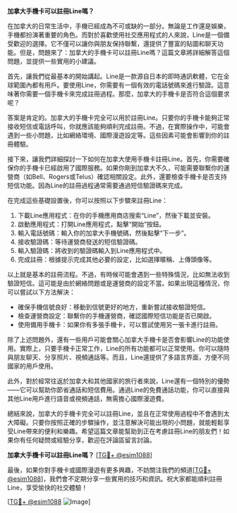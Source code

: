 **加拿大手機卡可以註冊Line嗎？**

在加拿大的日常生活中，手機已經成為不可或缺的一部分。無論是工作還是娛樂，手機都扮演著重要的角色。而對於喜歡使用社交應用程式的人來說，Line是一個備受歡迎的選擇。它不僅可以讓你與朋友保持聯繫，還提供了豐富的貼圖和聊天功能。但是，問題來了：加拿大的手機卡可以註冊Line嗎？這篇文章將詳細解答這個問題，並提供一些實用的小建議。

首先，讓我們從最基本的開始講起。Line是一款源自日本的即時通訊軟體，它在全球範圍內都有用戶。要使用Line，你需要有一個有效的電話號碼來進行驗證。這意味著你需要一個手機卡來完成註冊過程。那麼，加拿大的手機卡是否符合這個要求呢？

答案是肯定的。加拿大的手機卡完全可以用於註冊Line。只要你的手機卡能夠正常接收短信或電話呼叫，你就應該能夠順利完成註冊。不過，在實際操作中，可能會遇到一些小問題，比如網絡環境、國際漫遊設定等。這些因素可能會影響到你的註冊體驗。

接下來，讓我們詳細探討一下如何在加拿大使用手機卡註冊Line。首先，你需要確保你的手機卡已經啟用了國際服務。如果你剛到加拿大不久，可能需要聯繫你的運營商（如Bell、Rogers或Telus）確認相關設定。此外，還要檢查手機卡是否支持短信功能。因為Line的註冊過程通常需要通過短信驗證碼來完成。

在完成這些基礎設置後，你可以按照以下步驟來註冊Line：

1. 下載Line應用程式：在你的手機應用商店搜索“Line”，然後下載並安裝。
2. 啟動應用程式：打開Line應用程式，點擊“開始”按鈕。
3. 輸入電話號碼：輸入你的加拿大手機號碼，然後點擊“下一步”。
4. 接收驗證碼：等待運營商發送的短信驗證碼。
5. 輸入驗證碼：將收到的驗證碼輸入到Line應用程式中。
6. 完成註冊：根據提示完成其他必要的設定，比如選擇暱稱、上傳頭像等。

以上就是基本的註冊流程。不過，有時候可能會遇到一些特殊情況，比如無法收到驗證短信。這可能是由於網絡問題或是運營商的設定不當。如果出現這種情況，你可以嘗試以下方法解決：

- 確保手機信號良好：移動到信號更好的地方，重新嘗試接收驗證短信。
- 檢查運營商設定：聯繫你的手機運營商，確認國際短信功能是否已開啟。
- 使用備用手機卡：如果你有多張手機卡，可以嘗試使用另一張卡進行註冊。

除了上述問題外，還有一些用戶可能會關心加拿大手機卡是否會影響Line的功能使用。實際上，只要手機卡正常工作，Line的所有功能都可以正常使用。你可以隨時與朋友聊天、分享照片、視頻通話等。而且，Line還提供了多語言界面，方便不同國家的用戶使用。

此外，對於經常往返於加拿大和其他國家的旅行者來說，Line還有一個特別的優勢——它可以幫助你節省通話和短信費用。通過Line的免費通話功能，你可以直接與其他Line用戶進行語音或視頻通話，無需擔心國際漫遊費。

總結來說，加拿大的手機卡完全可以註冊Line，並且在正常使用過程中不會遇到太大障礙。只要你按照正確的步驟操作，並注意解決可能出現的小問題，就能輕鬆享受Line帶來的便利和樂趣。希望這篇文章能幫助到正在考慮註冊Line的朋友們！如果你有任何疑問或經驗分享，歡迎在評論區留言討論。

**加拿大手機卡可以註冊Line嗎？** [[TG💪+ @esim1088](https://t.me/s/esim1088)]

最後，如果你對手機卡或國際漫遊有更多興趣，不妨關注我們的頻道[[TG💪+ @esim1088](https://t.me/s/esim1088)]，我們會不定期分享一些實用的技巧和資訊。祝大家都能順利註冊Line，享受愉快的社交體驗！

[[TG💪+ @esim1088](https://t.me/s/esim1088) ![Image](https://i.postimg.cc/4NQfJmqS/Snipaste-2025-05-13-00-14-12.png)]